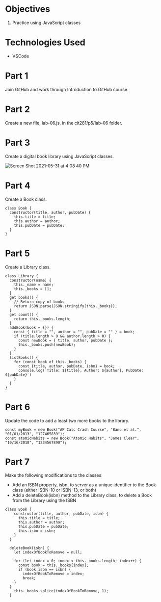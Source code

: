 # Objectives
1. Practice using JavaScript classes

# Technologies Used
- VSCode

# Part 1
Join GitHub and work through Introduction to GitHub course. 

# Part 2
Create a new file, lab-06.js, in the cit281/p5/lab-06 folder.

# Part 3
Create a digital book library using JavaScript classes.

![Screen Shot 2021-05-31 at 4 08 40 PM](https://user-images.githubusercontent.com/83732149/120248058-87f00080-c22a-11eb-8471-ef2dbc66ed69.png)

# Part 4
Create a Book class. 
```
class Book {
  constructor(title, author, pubDate) {
    this.title = title;
    this.author = author;
    this.pubDate = pubDate;
  }
}
```

# Part 5
Create a Library class.
```
class Library {
  constructor(name) {
    this._name = name;
    this._books = [];
  }
  get books() {
    // Return copy of books
    return JSON.parse(JSON.stringify(this._books));
  }
  get count() {
    return this._books.length;
  }
  addBook(book = {}) {
    const { title = "", author = "", pubDate = "" } = book;
    if (title.length > 0 && author.length > 0) {
      const newBook = { title, author, pubDate };
      this._books.push(newBook);
    }
  }
  listBooks() {
    for (const book of this._books) {
      const {title, author, pubDate, isbn} = book;
      console.log(`Title: ${title}, Author: ${author}, PubDate: ${pubDate}`)
    }
  }
}
```

# Part 6
Update the code to add a least two more books to the library. 
```
const myBook = new Book("AP Calc Crash Course", "Banu el al.", "01/01/2013", "127465839");
const atomicHabits = new Book("Atomic Habits", "James Clear", "10/16/2018", "1234567890");
```

# Part 7
Make the following modifications to the classes:
- Add an ISBN property, isbn, to server as a unique identifier to the Book class (either ISBN-10 or ISBN-13, or both)
- Add a deleteBook(isbn) method to the Library class, to delete a Book from the Library using the ISBN

```
class Book {
    constructor(title, author, pubDate, isbn) {
      this.title = title;
      this.author = author;
      this.pubDate = pubDate;
      this.isbn = isbn;
    }
  }
```

```
  deleteBook(isbn) {
    let indexOfBookToRemove = null;
    
    for (let index = 0; index < this._books.length; index++) {
      const book = this._books[index];
      if (book.isbn == isbn) {
        indexOfBookToRemove = index;
        break;
    }
  }
    this._books.splice(indexOfBookToRemove, 1);
  }
```
